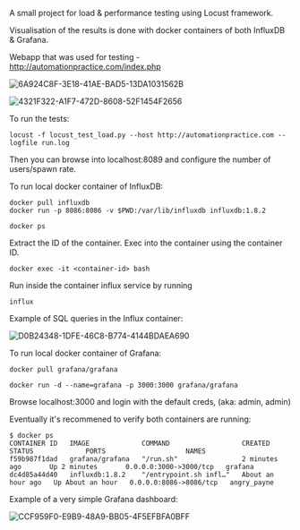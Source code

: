A small project for load & performance testing using Locust framework.

Visualisation of the results is done with docker containers of both InfluxDB & Grafana.

Webapp that was used for testing - http://automationpractice.com/index.php


![6A924C8F-3E18-41AE-BAD5-13DA1031562B](https://user-images.githubusercontent.com/83350680/176703517-ee6e6460-22e3-464f-a8d4-7ad4411006b1.jpeg)


![4321F322-A1F7-472D-8608-52F1454F2656](https://user-images.githubusercontent.com/83350680/176703532-3246480c-7708-48ff-8ca4-9a029007c9d7.jpeg)


To run the tests:

```
locust -f locust_test_load.py --host http://automationpractice.com --logfile run.log
```

Then you can browse into localhost:8089 and configure the number of users/spawn rate.

To run local docker container of InfluxDB:

```
docker pull influxdb
docker run -p 8086:8086 -v $PWD:/var/lib/influxdb influxdb:1.8.2

docker ps
``` 
Extract the ID of the container.
Exec into the container using the container ID.
```
docker exec -it <container-id> bash
```
Run inside the container influx service by running
```
influx
```

Example of SQL queries in the Influx container:

![D0B24348-1DFE-46C8-B774-4144BDAEA690](https://user-images.githubusercontent.com/83350680/176703672-e4d171c8-0bab-4dc5-9159-373c70afcddc.jpeg)




To run local docker container of Grafana:
```
docker pull grafana/grafana

docker run -d --name=grafana -p 3000:3000 grafana/grafana 
```

Browse localhost:3000 
and login with the default creds, (aka: admin, admin)

Eventually it's recommened to verify both containers are running:

```
$ docker ps                                                                                                                         
CONTAINER ID   IMAGE             COMMAND                  CREATED             STATUS             PORTS                    NAMES
f59b987f1dad   grafana/grafana   "/run.sh"                2 minutes ago       Up 2 minutes       0.0.0.0:3000->3000/tcp   grafana
dc4d85a44d40   influxdb:1.8.2    "/entrypoint.sh infl…"   About an hour ago   Up About an hour   0.0.0.0:8086->8086/tcp   angry_payne
```

Example of a very simple Grafana dashboard:

![CCF959F0-E9B9-48A9-BB05-4F5EFBFA0BFF](https://user-images.githubusercontent.com/83350680/176704560-f765fb59-2f71-4cfe-ae3b-2facc868e033.jpeg)
